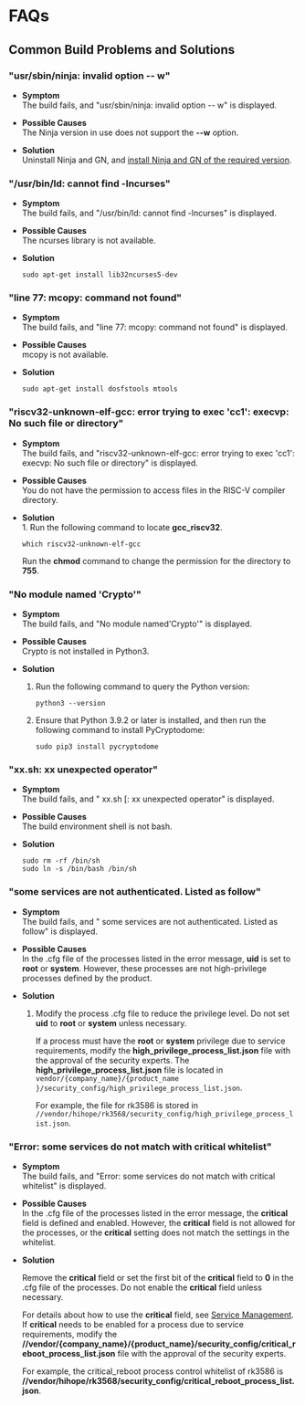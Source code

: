 # FAQs

## Common Build Problems and Solutions

###  "usr/sbin/ninja: invalid option -- w"

- **Symptom**<br>The build fails, and "usr/sbin/ninja: invalid option -- w" is displayed.

- **Possible Causes**<br>The Ninja version in use does not support the **--w** option.

- **Solution**<br>Uninstall Ninja and GN, and [install Ninja and GN of the required version](../../device-dev/get-code/gettools-ide.md).

### "/usr/bin/ld: cannot find -lncurses"

- **Symptom**<br>The build fails, and "/usr/bin/ld: cannot find -lncurses" is displayed.

- **Possible Causes**<br>The ncurses library is not available.

- **Solution**<br>

  ```shell
  sudo apt-get install lib32ncurses5-dev
  ```

### "line 77: mcopy: command not found"

- **Symptom**<br>The build fails, and "line 77: mcopy: command not found" is displayed.

- **Possible Causes**<br>mcopy is not available.

- **Solution**<br>

  ```shell
  sudo apt-get install dosfstools mtools
  ```

### "riscv32-unknown-elf-gcc: error trying to exec 'cc1': execvp: No such file or directory"

- **Symptom**<br>The build fails, and "riscv32-unknown-elf-gcc: error trying to exec 'cc1': execvp: No such file or directory" is displayed.

- **Possible Causes**<br>You do not have the permission to access files in the RISC-V compiler directory.

- **Solution**<br>1. Run the following command to locate **gcc_riscv32**.

  ```shell
  which riscv32-unknown-elf-gcc
  ```

  Run the **chmod** command to change the permission for the directory to **755**.

### "No module named 'Crypto'"

- **Symptom**<br>The build fails, and "No module named'Crypto'" is displayed.

- **Possible Causes**<br>Crypto is not installed in Python3.

- **Solution**<br>

  1. Run the following command to query the Python version:

     ```shell
     python3 --version
     ```

  2. Ensure that Python 3.9.2 or later is installed, and then run the following command to install PyCryptodome:

     ```shell
     sudo pip3 install pycryptodome
     ```

### "xx.sh: xx unexpected operator"

- **Symptom**<br>The build fails, and " xx.sh [: xx unexpected operator" is displayed.

- **Possible Causes**<br>The build environment shell is not bash.

- **Solution**<br>

  ```shell
  sudo rm -rf /bin/sh
  sudo ln -s /bin/bash /bin/sh
  ```


### "some services are not authenticated. Listed as follow"

- **Symptom**<br>The build fails, and " some services are not authenticated. Listed as follow" is displayed.

- **Possible Causes**<br>In the .cfg file of the processes listed in the error message, **uid** is set to **root** or **system**. However, these processes are not high-privilege processes defined by the product.

- **Solution**<br>

  1. Modify the process .cfg file to reduce the privilege level. Do not set **uid** to **root** or **system** unless necessary.

     If a process must have the **root** or **system** privilege due to service requirements, modify the **high_privilege_process_list.json** file with the approval of the security experts. The **high_privilege_process_list.json** file is located in `vendor/{company_name}/{product_name }/security_config/high_privilege_process_list.json`.

     For example, the file for rk3586 is stored in `//vendor/hihope/rk3568/security_config/high_privilege_process_list.json`.


### "Error: some services do not match with critical whitelist"

- **Symptom**<br>The build fails, and "Error: some services do not match with critical whitelist" is displayed.

- **Possible Causes**<br>In the .cfg file of the processes listed in the error message, the **critical** field is defined and enabled. However, the **critical** field is not allowed for the processes, or the **critical** setting does not match the settings in the whitelist.

- **Solution**<br>

     Remove the **critical** field or set the first bit of the **critical** field to **0** in the .cfg file of the processes. Do not enable the **critical** field unless necessary.

     For details about how to use the **critical** field, see [Service Management](subsys-boot-init-service.md). If **critical** needs to be enabled for a process due to service requirements, modify the **//vendor/{company_name}/{product_name}/security_config/critical_reboot_process_list.json** file with the approval of the security experts.

     For example, the critical_reboot process control whitelist of rk3586 is **//vendor/hihope/rk3568/security_config/critical_reboot_process_list.json**.
